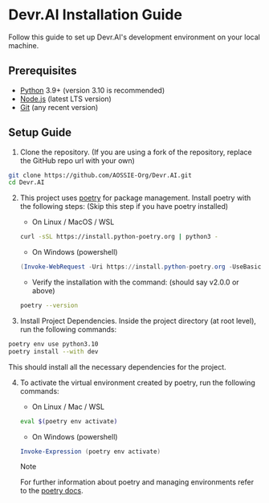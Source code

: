 # Devr.AI Installation Guide

Follow this guide to set up Devr.AI's development environment on your local machine.

## Prerequisites

-   [Python](https://www.python.org/) 3.9+ (version 3.10 is recommended)
-   [Node.js](https://nodejs.org/en) (latest LTS version)
-   [Git](https://git-scm.com/) (any recent version)

## Setup Guide

1. Clone the repository. (If you are using a fork of the repository, replace the GitHub repo url with your own)

```sh
git clone https://github.com/AOSSIE-Org/Devr.AI.git
cd Devr.AI
```

2. This project uses [poetry](https://python-poetry.org/) for package management. Install poetry with the following steps: (Skip this step if you have poetry installed)

    - On Linux / MacOS / WSL

    ```sh
    curl -sSL https://install.python-poetry.org | python3 -
    ```

    - On Windows (powershell)

    ```powershell
    (Invoke-WebRequest -Uri https://install.python-poetry.org -UseBasicParsing).Content | py -
    ```

    - Verify the installation with the command: (should say v2.0.0 or above)

    ```sh
    poetry --version
    ```

3. Install Project Dependencies. Inside the project directory (at root level), run the following commands:

```sh
poetry env use python3.10
poetry install --with dev
```

This should install all the necessary dependencies for the project.

4.  To activate the virtual environment created by poetry, run the following commands:

    -   On Linux / Mac / WSL

    ```sh
    eval $(poetry env activate)
    ```

    -   On Windows (powershell)

    ```powershell
    Invoke-Expression (poetry env activate)
    ```

    > [!NOTE]
    > For further information about poetry and managing environments refer to the [poetry docs](https://python-poetry.org/docs/managing-environments/).
